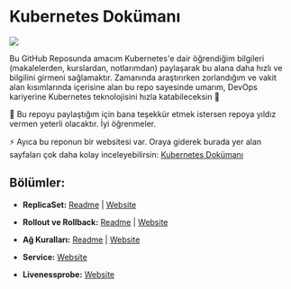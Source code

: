 # Kubernetes Dokümanı

<img src="https://miro.medium.com/v2/resize:fit:1400/1*5-LJw8RG96qMMxPZeKcV5w.png">

Bu GitHub Reposunda amacım Kubernetes'e dair öğrendiğim bilgileri (makalelerden, kurslardan, notlarımdan) paylaşarak bu alana daha hızlı ve bilgilini girmeni sağlamaktır. Zamanında araştırırken zorlandığım ve vakit alan kısımlarında içerisine alan bu repo sayesinde umarım, DevOps kariyerine Kubernetes teknolojisini hızla katabileceksin 🚀

🙏 Bu repoyu paylaştığım için bana teşekkür etmek istersen repoya yıldız vermen yeterli olacaktır. İyi öğrenmeler.

⚡️ Ayıca bu reponun bir websitesi var. Oraya giderek burada yer alan sayfaları çok daha kolay inceleyebilirsin: [Kubernetes Dokümanı](https://furkangulsen.gitbook.io/kubernetes)

## Bölümler:

- **ReplicaSet:** [Readme](https://github.com/Furkan-Gulsen/kubernetes-docs/tree/main/ReplicaSet) | [Website](https://furkangulsen.gitbook.io/kubernetes/)

- **Rollout ve Rollback:** [Readme](https://github.com/Furkan-Gulsen/kubernetes-docs/tree/main/Rollout_and_Rollback) | [Website](https://furkangulsen.gitbook.io/kubernetes/rollout-ve-rollback)

- **Ağ Kuralları:** [Readme](https://github.com/Furkan-Gulsen/kubernetes-docs/tree/main/Ag_Kurallari) | [Website](https://furkangulsen.gitbook.io/kubernetes/ag-kurallari)

- **Service:** [Website](https://furkangulsen.gitbook.io/kubernetes/service)

- **Livenessprobe:** [Website](https://furkangulsen.gitbook.io/kubernetes/livenessprobe)
